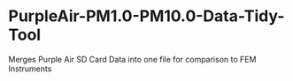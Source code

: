# PurpleAir-PM1.0-PM10.0-Data-Tidy-Tool
Merges Purple Air SD Card Data into one file for comparison to FEM Instruments

